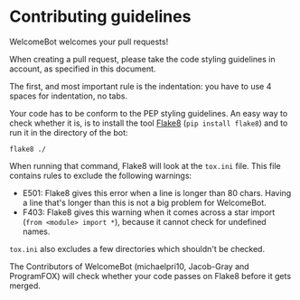 # Contributing guidelines

WelcomeBot welcomes your pull requests!

When creating a pull request, please take the code styling guidelines in account, as specified in this document.

The first, and most important rule is the indentation: you have to use 4 spaces for indentation, no tabs.

Your code has to be conform to the PEP styling guidelines. An easy way to check whether it is, is to install the tool [Flake8](https://pypi.python.org/pypi/flake8) (`pip install flake8`) and to run it in the directory of the bot:

    flake8 ./

When running that command, Flake8 will look at the `tox.ini` file. This file contains rules to exclude the following warnings:

 - E501: Flake8 gives this error when a line is longer than 80 chars. Having a line that's longer than this is not a big problem for WelcomeBot.
 - F403: Flake8 gives this warning when it comes across a star import (`from <module> import *`), because it cannot check for undefined names.

`tox.ini` also excludes a few directories which shouldn't be checked.

The Contributors of WelcomeBot (michaelpri10, Jacob-Gray and ProgramFOX) will check whether your code passes on Flake8 before it gets merged.
